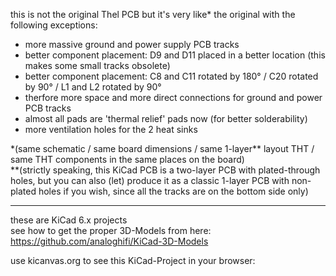 this is not the original Thel PCB but it's very like\* the original with the following exceptions:  
* more massive ground and power supply PCB tracks  
* better component placement: D9 and D11 placed in a better location (this makes some small tracks obsolete)  
* better component placement: C8 and C11 rotated by 180° / C20 rotated by 90° / L1 and L2 rotated by 90°  
* therfore more space and more direct connections for ground and power PCB tracks
* almost all pads are 'thermal relief' pads now (for better solderability)
* more ventilation holes for the 2 heat sinks
  
\*(same schematic / same board dimensions / same 1-layer\*\* layout THT / same THT components in the same places on the board)  
\*\*(strictly speaking, this KiCad PCB is a two-layer PCB with plated-through holes, but you can also (let) produce it as a classic 1-layer PCB with non-plated holes if you wish, since all the tracks are on the bottom side only)  
  
----  
  
these are KiCad 6.x projects  
see how to get the proper 3D-Models from here: https://github.com/analoghifi/KiCad-3D-Models  

use kicanvas.org to see this KiCad-Project in your browser:  




